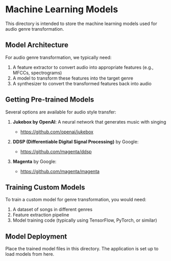 # Machine Learning Models

This directory is intended to store the machine learning models used for audio genre transformation.

## Model Architecture

For audio genre transformation, we typically need:

1. A feature extractor to convert audio into appropriate features (e.g., MFCCs, spectrograms)
2. A model to transform these features into the target genre
3. A synthesizer to convert the transformed features back into audio

## Getting Pre-trained Models

Several options are available for audio style transfer:

1. **Jukebox by OpenAI**: A neural network that generates music with singing
   - https://github.com/openai/jukebox

2. **DDSP (Differentiable Digital Signal Processing)** by Google:
   - https://github.com/magenta/ddsp

3. **Magenta** by Google:
   - https://github.com/magenta/magenta

## Training Custom Models

To train a custom model for genre transformation, you would need:

1. A dataset of songs in different genres
2. Feature extraction pipeline
3. Model training code (typically using TensorFlow, PyTorch, or similar)

## Model Deployment

Place the trained model files in this directory. The application is set up to load models from here. 